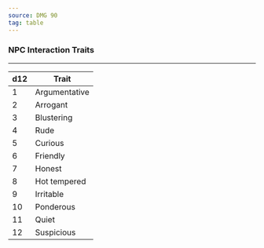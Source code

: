 ```yaml
---
source: DMG 90
tag: table
---
```


### NPC Interaction Traits
---
|d12|Trait|
|----|------------|
|1|Argumentative|
|2|Arrogant|
|3|Blustering|
|4|Rude|
|5|Curious|
|6|Friendly|
|7|Honest|
|8|Hot tempered|
|9|Irritable|
|10|Ponderous|
|11|Quiet|
|12|Suspicious|
